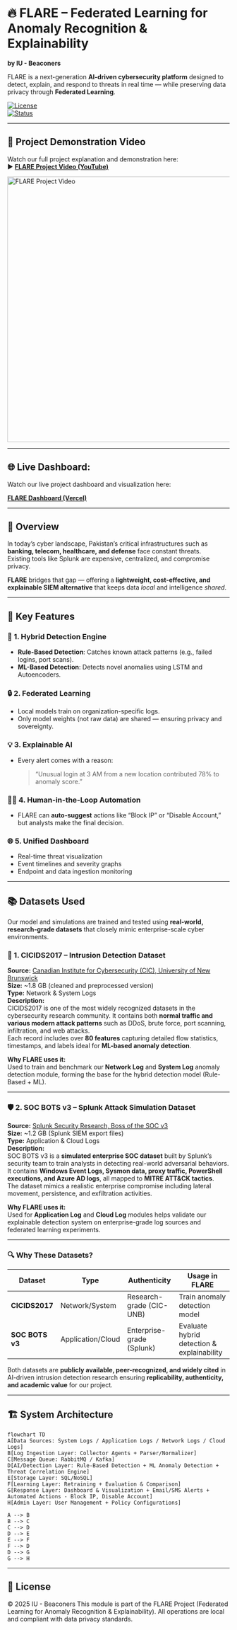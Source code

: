 # 🔥 FLARE – Federated Learning for Anomaly Recognition & Explainability  
**by IU - Beaconers**  

FLARE is a next-generation **AI-driven cybersecurity platform** designed to detect, explain, and respond to threats in real time — while preserving data privacy through **Federated Learning**.

[![License](https://img.shields.io/badge/License-Academic-blue.svg)]()  
[![Status](https://img.shields.io/badge/Status-Stable-green.svg)]()  

---

## 🎥 Project Demonstration Video

Watch our full project explanation and demonstration here:  
▶️ [**FLARE Project Video (YouTube)**](https://youtu.be/iII7gCDTWcQ?si=i2nLJWpmDu9TfDLP)

<a href="https://youtu.be/iII7gCDTWcQ?si=i2nLJWpmDu9TfDLP" target="_blank">
  <img src="https://img.youtube.com/vi/iII7gCDTWcQ/hqdefault.jpg" alt="FLARE Project Video" width="600">
</a>

---
## 🌐 **Live Dashboard:**  
Watch our live project dashboard and visualization here:

[**FLARE Dashboard (Vercel)**](https://flare-lemon.vercel.app/)  


---

## 🧩 Overview
In today’s cyber landscape, Pakistan’s critical infrastructures such as **banking, telecom, healthcare, and defense** face constant threats.  
Existing tools like Splunk are expensive, centralized, and compromise privacy.

**FLARE** bridges that gap — offering a **lightweight, cost-effective, and explainable SIEM alternative** that keeps data *local* and intelligence *shared*.

---

## 🚀 Key Features

### 🧠 **1. Hybrid Detection Engine**
- **Rule-Based Detection**: Catches known attack patterns (e.g., failed logins, port scans).  
- **ML-Based Detection**: Detects novel anomalies using LSTM and Autoencoders.

### 🔒 **2. Federated Learning**
- Local models train on organization-specific logs.
- Only model weights (not raw data) are shared — ensuring privacy and sovereignty.

### 💡 **3. Explainable AI**
- Every alert comes with a reason:
  > “Unusual login at 3 AM from a new location contributed 78% to anomaly score.”

### 🧑‍💻 **4. Human-in-the-Loop Automation**
- FLARE can **auto-suggest** actions like “Block IP” or “Disable Account,”  
  but analysts make the final decision.

### 🌐 **5. Unified Dashboard**
- Real-time threat visualization  
- Event timelines and severity graphs  
- Endpoint and data ingestion monitoring  
---

## 📚 Datasets Used

Our model and simulations are trained and tested using **real-world, research-grade datasets** that closely mimic enterprise-scale cyber environments.

### 🧩 1. CICIDS2017 – Intrusion Detection Dataset  
**Source:** [Canadian Institute for Cybersecurity (CIC), University of New Brunswick](https://www.kaggle.com/datasets/ericanacletoribeiro/cicids2017-cleaned-and-preprocessed)  
**Size:** ~1.8 GB (cleaned and preprocessed version)  
**Type:** Network & System Logs  
**Description:**  
CICIDS2017 is one of the most widely recognized datasets in the cybersecurity research community. It contains both **normal traffic and various modern attack patterns** such as DDoS, brute force, port scanning, infiltration, and web attacks.  
Each record includes over **80 features** capturing detailed flow statistics, timestamps, and labels ideal for **ML-based anomaly detection**.  

**Why FLARE uses it:**  
Used to train and benchmark our **Network Log** and **System Log** anomaly detection module, forming the base for the hybrid detection model (Rule-Based + ML).

---

### 🛡️ 2. SOC BOTS v3 – Splunk Attack Simulation Dataset  
**Source:** [Splunk Security Research, Boss of the SOC v3](https://www.splunk.com/en_us/blog/security/botsv3-dataset-released.html)  
**Size:** ~1.2 GB (Splunk SIEM export files)  
**Type:** Application & Cloud Logs  
**Description:**  
SOC BOTS v3 is a **simulated enterprise SOC dataset** built by Splunk’s security team to train analysts in detecting real-world adversarial behaviors.  
It contains **Windows Event Logs, Sysmon data, proxy traffic, PowerShell executions, and Azure AD logs**, all mapped to **MITRE ATT&CK tactics**.  
The dataset mimics a realistic enterprise compromise including lateral movement, persistence, and exfiltration activities.

**Why FLARE uses it:**  
Used for **Application Log** and **Cloud Log** modules helps validate our explainable detection system on enterprise-grade log sources and federated learning experiments.

---

### 🔍 Why These Datasets?
| Dataset | Type | Authenticity | Usage in FLARE |
|----------|------|---------------|----------------|
| **CICIDS2017** | Network/System | Research-grade (CIC-UNB) | Train anomaly detection model |
| **SOC BOTS v3** | Application/Cloud | Enterprise-grade (Splunk) | Evaluate hybrid detection & explainability |

Both datasets are **publicly available, peer-recognized, and widely cited** in AI-driven intrusion detection research ensuring **replicability, authenticity, and academic value** for our project.

---

## 🏗️ System Architecture

```mermaid
flowchart TD
A[Data Sources: System Logs / Application Logs / Network Logs / Cloud Logs]
B[Log Ingestion Layer: Collector Agents + Parser/Normalizer]
C[Message Queue: RabbitMQ / Kafka]
D[AI/Detection Layer: Rule-Based Detection + ML Anomaly Detection + Threat Correlation Engine]
E[Storage Layer: SQL/NoSQL]
F[Learning Layer: Retraining + Evaluation & Comparison]
G[Response Layer: Dashboard & Visualization + Email/SMS Alerts + Automated Actions - Block IP, Disable Account]
H[Admin Layer: User Management + Policy Configurations]

A --> B
B --> C
C --> D
D --> E
E --> F
F --> D
D --> G
G --> H
```
---

## 🏁 License
© 2025 IU - Beaconers
This module is part of the FLARE Project (Federated Learning for Anomaly Recognition & Explainability).
All operations are local and compliant with data privacy standards.
